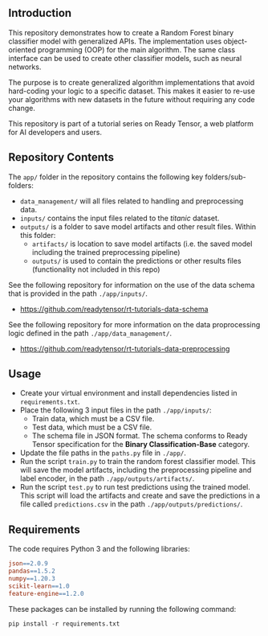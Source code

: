 ## Introduction

This repository demonstrates how to create a Random Forest binary classifier model with generalized APIs. The implementation uses object-oriented programming (OOP) for the main algorithm. The same class interface can be used to create other classifier models, such as neural networks.

The purpose is to create generalized algorithm implementations that avoid hard-coding your logic to a specific dataset. This makes it easier to re-use your algorithms with new datasets in the future without requiring any code change.

This repository is part of a tutorial series on Ready Tensor, a web platform for AI developers and users.

## Repository Contents

The `app/` folder in the repository contains the following key folders/sub-folders:

- `data_management/` will all files related to handling and preprocessing data.
- `inputs/` contains the input files related to the _titanic_ dataset.
- `outputs/` is a folder to save model artifacts and other result files. Within this folder:
  - `artifacts/` is location to save model artifacts (i.e. the saved model including the trained preprocessing pipeline)
  - `outputs/` is used to contain the predictions or other results files (functionality not included in this repo)

See the following repository for information on the use of the data schema that is provided in the path `./app/inputs/`.

- https://github.com/readytensor/rt-tutorials-data-schema

See the following repository for more information on the data proprocessing logic defined in the path `./app/data_management/`.

- https://github.com/readytensor/rt-tutorials-data-preprocessing

## Usage

- Create your virtual environment and install dependencies listed in `requirements.txt`.
- Place the following 3 input files in the path `./app/inputs/`:
  - Train data, which must be a CSV file.
  - Test data, which must be a CSV file.
  - The schema file in JSON format. The schema conforms to Ready Tensor specification for the **Binary Classification-Base** category.
- Update the file paths in the `paths.py` file in `./app/`.
- Run the script `train.py` to train the random forest classifier model. This will save the model artifacts, including the preprocessing pipeline and label encoder, in the path `./app/outputs/artifacts/`.
- Run the script `test.py` to run test predictions using the trained model. This script will load the artifacts and create and save the predictions in a file called `predictions.csv` in the path `./app/outputs/predictions/`.

## Requirements

The code requires Python 3 and the following libraries:

```makefile
json==2.0.9
pandas==1.5.2
numpy==1.20.3
scikit-learn==1.0
feature-engine==1.2.0
```

These packages can be installed by running the following command:

```python
pip install -r requirements.txt
```
